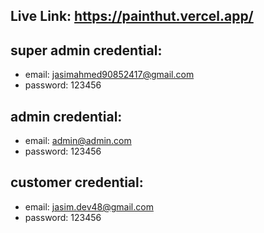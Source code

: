 ## Live Link: https://painthut.vercel.app/

## super admin credential: 

- email: jasimahmed90852417@gmail.com
- password: 123456

## admin credential:
- email: admin@admin.com
- password: 123456

 ## customer credential: 

 - email: jasim.dev48@gmail.com
 - password: 123456

